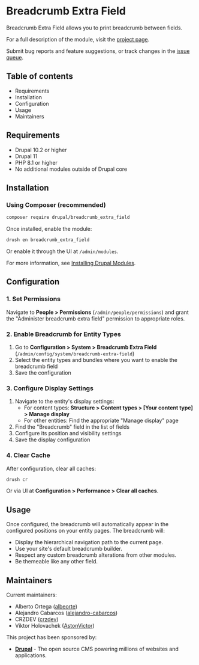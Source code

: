 # Breadcrumb Extra Field

Breadcrumb Extra Field allows you to print breadcrumb between fields.

For a full description of the module, visit the
[project page](https://www.drupal.org/project/breadcrumb_extra_field).

Submit bug reports and feature suggestions, or track changes in the
[issue queue](https://www.drupal.org/project/issues/breadcrumb_extra_field).


## Table of contents

- Requirements
- Installation
- Configuration
- Usage
- Maintainers


## Requirements

- Drupal 10.2 or higher
- Drupal 11
- PHP 8.1 or higher
- No additional modules outside of Drupal core


## Installation

### Using Composer (recommended)

```bash
composer require drupal/breadcrumb_extra_field
```

Once installed, enable the module:
```bash
drush en breadcrumb_extra_field
```

Or enable it through the UI at `/admin/modules`.

For more information, see [Installing Drupal Modules](https://www.drupal.org/docs/extending-drupal/installing-drupal-modules).


## Configuration

### 1. Set Permissions

Navigate to **People > Permissions** (`/admin/people/permissions`) and grant the "Administer breadcrumb extra field" permission to appropriate roles.

### 2. Enable Breadcrumb for Entity Types

1. Go to **Configuration > System > Breadcrumb Extra Field** (`/admin/config/system/breadcrumb-extra-field`)
2. Select the entity types and bundles where you want to enable the breadcrumb field
3. Save the configuration

### 3. Configure Display Settings

1. Navigate to the entity's display settings:
   - For content types: **Structure > Content types > [Your content type] > Manage display**
   - For other entities: Find the appropriate "Manage display" page
2. Find the "Breadcrumb" field in the list of fields
3. Configure its position and visibility settings
4. Save the display configuration

### 4. Clear Cache

After configuration, clear all caches:
```bash
drush cr
```

Or via UI at **Configuration > Performance > Clear all caches**.


## Usage

Once configured, the breadcrumb will automatically appear in the configured positions on your entity pages. The breadcrumb will:

- Display the hierarchical navigation path to the current page.
- Use your site's default breadcrumb builder.
- Respect any custom breadcrumb alterations from other modules.
- Be themeable like any other field.


## Maintainers

Current maintainers:
- Alberto Ortega ([albeorte](https://www.drupal.org/u/albeorte))
- Alejandro Cabarcos ([alejandro-cabarcos](https://www.drupal.org/u/alejandro-cabarcos))
- CRZDEV ([crzdev](https://www.drupal.org/u/crzdev))
- Viktor Holovachek ([AstonVictor](https://www.drupal.org/u/astonvictor))

This project has been sponsored by:
- **[Drupal](https://www.drupal.org)** - The open source CMS powering millions of websites and applications.
